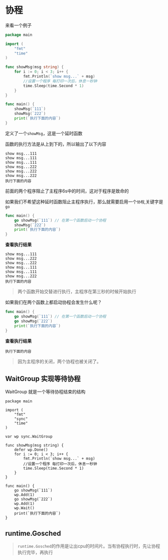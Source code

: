 # 协程

来看一个例子
```go
package main

import (
	"fmt"
	"time"
)

func showMsg(msg string) {
	for i := 0; i < 3; i++ {
		fmt.Println(`show msg...` + msg)
		//设置一个程序 每打印一次后，休息一秒钟
		time.Sleep(time.Second * 1)
	}
}

func main() {
	showMsg(`111`)
	showMsg(`222`)
	print(`执行下面的内容`)
}
```

定义了一个`showMsg`，这是一个延时函数


函数的执行方法是从上到下的，所以输出了以下内容
```
show msg...111
show msg...111
show msg...111
show msg...222
show msg...222
show msg...222
执行下面的内容
```
前面的两个程序阻止了主程序6s中的时间，这对于程序是致命的

如果我们不希望这种延时函数阻止主程序执行，那么就需要启用一个`协程`,关键字是`go`


```go
func main() {
	go showMsg(`111`) // 在第一个函数启动一个协程
	showMsg(`222`)
	print(`执行下面的内容`)
}
```

**查看执行结果**
```
show msg...111
show msg...222
show msg...222
show msg...111
show msg...111
show msg...222
执行下面的内容
```

> 两个函数开始交替进行执行，主程序在第三秒的时候开始执行


如果我们在两个函数上都启动协程会发生什么呢？

```go
func main() {
	go showMsg(`111`) // 在第一个函数启动一个协程
	go showMsg(`222`)
	print(`执行下面的内容`)
}
```
**查看执行结果**
```
执行下面的内容
```


> 因为主程序的关闭，两个协程也被关闭了。

## WaitGroup 实现等待协程
WaitGroup 就是一个等待协程结束的结构

```go{9,22,24-25}
package main

import (
	"fmt"
	"sync"
	"time"
)

var wp sync.WaitGroup

func showMsg(msg string) {
	defer wp.Done()
	for i := 0; i < 3; i++ {
		fmt.Println(`show msg...` + msg)
		//设置一个程序 每打印一次后，休息一秒钟
		time.Sleep(time.Second * 1)
	}
}

func main() {
	go showMsg(`111`)
	wp.Add(1)
	go showMsg(`222`)
	wp.Add(1)
	wp.Wait()
	print(`执行下面的内容`)
}

```

## runtime.Gosched
> `runtime.Gosched`的作用是让出cpu的时间片。当有协程执行时，先让协程执行完毕，再执行


